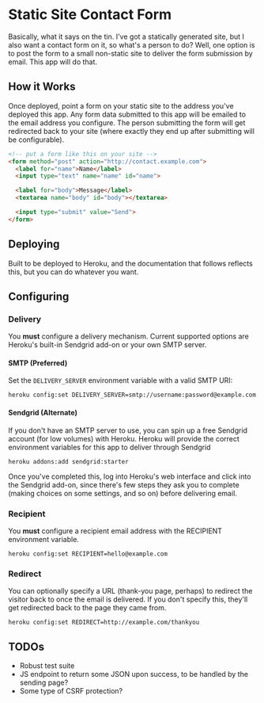 Static Site Contact Form
========================

Basically, what it says on the tin. I've got a statically generated site, but I
also want a contact form on it, so what's a person to do? Well, one option is
to post the form to a small non-static site to deliver the form submission by
email. This app will do that.

How it Works
------------

Once deployed, point a form on your static site to the address you've deployed
this app. Any form data submitted to this app will be emailed to the email
address you configure. The person submitting the form will get redirected back
to your site (where exactly they end up after submitting will be configurable).

```html
<!-- put a form like this on your site -->
<form method="post" action="http://contact.example.com">
  <label for="name">Name</label>
  <input type="text" name="name" id="name">

  <label for="body">Message</label>
  <textarea name="body" id="body"></textarea>

  <input type="submit" value="Send">
</form>
```

Deploying
---------

Built to be deployed to Heroku, and the documentation that follows reflects
this, but you can do whatever you want.

Configuring
-----------

### Delivery

You **must** configure a delivery mechanism. Current supported options are
Heroku's built-in Sendgrid add-on or your own SMTP server.

#### SMTP (Preferred)

Set the `DELIVERY_SERVER` environment variable with a valid SMTP URI:

```
heroku config:set DELIVERY_SERVER=smtp://username:password@example.com
```

#### Sendgrid (Alternate)

If you don't have an SMTP server to use, you can spin up a free Sendgrid
account (for low volumes) with Heroku. Heroku will provide the correct
environment variables for this app to deliver through Sendgrid

```
heroku addons:add sendgrid:starter
```

Once you've completed this, log into Heroku's web interface and click into the
Sendgrid add-on, since there's few steps they ask you to complete (making
choices on some settings, and so on) before delivering email.

### Recipient

You **must** configure a recipient email address with the RECIPIENT environment
variable.

```
heroku config:set RECIPIENT=hello@example.com
```

### Redirect

You can optionally specify a URL (thank-you page, perhaps) to redirect the
visitor back to once the email is delivered. If you don't specify this, they'll
get redirected back to the page they came from.

```
heroku config:set REDIRECT=http://example.com/thankyou
```


TODOs
-----

* Robust test suite
* JS endpoint to return some JSON upon success, to be handled by the sending page?
* Some type of CSRF protection?
